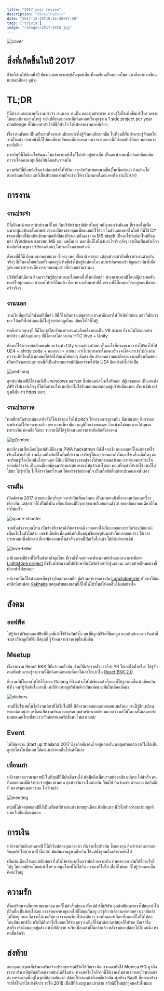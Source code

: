 ```yaml
---
title: "2017 year review"
description: "ปีนี้ทำอะไรไปบ้างนะ"
date: "2017-12-29T19:16:00+07:00"
tags: ["trivia"]
image: "/images/2017-2018.jpg"
---
```

![cover](/images/2017-2018.jpg)
# สิ่งที่เกิดขึ้นในปี 2017
ชีวิตก็ผ่านไปอีกหนึ่งปี ทีแรกแค่อยากจะสรุปสั้นๆแต่เห็นเพื่อนเขียนเป็นบลอกโพส แล้วก็อยากจะเขียนแบบละเอียดๆ ดูบ้าง 

# TL;DR
ปีนี้ทำงานเยอะมากทั้งงานประจำ งานนอก งานฝิ่น และงานประกวด ความรู้ไม่ได้เพิ่มขึ้นเท่าไหร่ เพราะใช้แบบเดิมซะส่วนใหญ่ จะมีเปลี่ยนแปลงสแต็กนิดหน่อยในทุกๆงาน 1 side project per year challenge ที่ไม่เคยทำสำเร็จปีนี้ก็สำเร็จ ได้ไปหลายงานเลยทีเดียว

เรื่องงานสังคม เป็นครั้งแรกที่ออกงานสัมนาแล้วได้รู้จักคนเพิ่มากกขึ้น ในที่สุดก็เริ่มทำความรู้จักคนในงานได้แล้ว ก่อนหน้านี้ก็ไปคนเดียวกลับคนเดียวตลอด คนจากงานพวกนี้ก็ส่งผลกับชีวิตเราพอสมควรเลยทีเดียว

การเงินปีนี้ไม่มีอะไรพัฒนา ไม่กล้าลงทุนยังไงก็ไม่กล้าอยู่อย่างนั้น เป็นคนทำงานเพื่อเงินเหมือนเดิม กว่าจะได้ลองลงทุนก็ล่อไปเดือนธันวาจนได้

ความรักปีนี้คืบหน้าขึ้นกว่าก่อนหน้านี้ทั้งชีวิต เรากล้าทักทายคนมากขึ้น(ในเน็ตล่ะนะ) ถึงแม้จะไม่สมหวังเลยก็ตาม แต่ก็เป็นประสบการณ์ที่จะช่วยให้เราไม่พลาดในอนาคตได้ (ล่ะมั้ง)(ฮา)

# การงาน
## งานประจำ
ปีนี้เปิดมาด้วยการเข้าทำงานที่ใหม่ กับบริษัทข้ามชาติยักษ์ใหญ่ พนักงานกว่าพันคน ที่เราขอให้เพื่อนพาเรซูเม่เข้ามาสัมภาษณ์ เราเองก็ต้องขอบคุณเพื่อนแชมป์ไว้ด้วย ในส่วนของเทคโนโลยี ที่นี่ใช้ C# เราเองก็เคยใช้แค่หัดเขียนเกมสมัยปีสองปีสามแค่นั้นเอง เจอ M$ stack เป็นอะไรที่แปลกใหม่ที่สุดแล้ว Windows server, MS sql แค่นั้นเอง นอกนั้นก็ไม่ได้จับอะไรจริงๆจังๆ เราเป็นเฟืองตัวเล็กๆ ผิดกับที่ผ่านๆมา บริษัทคนน้อยๆ ได้ทำอะไรหลายอย่างดี

สังคมที่นี่ก็ดี มีคนหลากหลายมาก ทั้งอายุ เพศ เชื้อชาติ ศาสนา แต่สุดท้ายแล้วทีมที่เราทำงานด้วยกันจริงๆ ก็เป็นคนไทยเกือบทั้งหมดอยู่ดี ทีมที่เข้าไปอยู่มีแต่คนโตๆ แบบว่ามีครอบครัวมีลูกแล้วกันทั้งนั้น รูปแบบการทำงานก็ต่างจากคนหนุ่มสาวที่เราเคยร่วมงานมา

บริษัทนี้มันดีมาก ดีจนเราเริ่มรู้สึกสบายและไม่อยากไปไหนอีกแล้ว ทำงานมาครบปีโดยปฏิเสธเฮดฮันเตอร์ไปทุกคนเลย ถ้าออกไปทำที่อื่นแล้ว ก็อยากจะกลับมาทำที่นี่ เพราะที่นี่ก็เหมาะที่จะอยู่ตอนมีครอบครัวจริงๆ

## งานนอก
งานเว็บที่คุยกันไว้ตั้งแต่ปีที่แล้ว ปีนี้ก็ได้เริ่มทำ แต่สุดท้ายแล้วเค้าก็เฉยๆไป ให้พักไว้ก่อน แล้วก็พักยาวเลย ให้กลับไปทำตอนนี้ก็ไม่รู้จะทำต่อถูกไหม เขียนไรไว้ก็ไม่รู้ 

พอถึงช่วงกลางๆปี ก็มีโอกาสได้กลับมาทำงานเกมอีกครั้ง แถมเป็น VR ซะด้วย ถึงจะไม่ใช่เกมอย่างแท้จริง แต่ก็สนุกมากๆ ที่มีโอกาสได้ลองเล่น HTC Vive + Unity

ถัดมาก็ได้อาจารย์สมัยมหาลัย มาจ้างทำ City visualization เป็นอะไรที่ทรมานมาก ทำไปร้องไห้ไป UE4 + shitty code + คอมกาก = หายนะ กว่าโปรแกรมจะโหลดเสร็จ เจอโค้ดเราเข้าไปก็แครช กว่าจะเปิดใหม่ได้ แถมพอใส่ตึกใส่ถนนไปเยอะๆ ดันค้างอีก ต้องลดความละเอียดลงขนาดที่ว่าเห็นขอบเป็นหยักๆเลยน่ะนะ งานนี้ก็เป็นประสบการณ์ที่ดีเลยว่าจะไม่จับ UE4 อีกแล้วถ้าไม่จำเป็น

![ue4-proj](/images/ue4-proj.png)

สุดท้ายปลายปีก็ได้งานที่เป็น windows server ซึ่งก่อนหน้านี้จะไม่รับเลย ปฏิเสธตลอด เป็นงานตั้ง API เซิฟเวอร์เล็กๆ ก็ได้หัดทำอะไรแบบที่เราไม่ได้รับมอบหมายตอนอยู่บริษัทนั่นแหละ ตั้งค่าเซิฟเวอร์นู่นนี่นั่น ทำ https บลาๆ

## งานประกวด
ิเกมที่ทำกันขำๆแต่แอบจริงจังก็ได้เข้ารอบ ได้ไป pitch ให้กรรมการดูรอบนึง ตื่นเต้นมาก ยิ่งกว่าตอนพรีเซนต์โปรเจคจบซะอีก เพราะงานนี้เรามีความภูมิใจกว่าเยอะเลย ถึงแม้จะไม่ชนะ และได้ทุนมาเพราะเงินเค้าเหลือก็เถอะ จบงานนี้ก็ได้รู้จักคนนอกวงการเพิ่มอีกตั้งสองคน

![gZombie](/images/gzombie.png)

และอีกงานที่เหนื่อยไม่แพ้กันก็คืองาน PWA hackathon ที่ตั้งใจจะเขียนบลอกแต่ก็ได้แต่ดราฟไว้ เขียนไม่จบสักที งานนี้รวมทีมกับพี่ในทีมที่ทำงาน เรารับรู้ได้เลยว่าคนเก่งถึงไม่เคยใช้เครื่องมือใดๆ แต่จะเรียนรู้เรื่องใหม่นั้นไม่ยากเลย นี่สินะที่เรียกว่า เซนส์ของโปรแกรมเมอร์เทพ เราทำแอพหาบ้านให้พวกสัตว์จรจัด เป็นงานที่เคยมีคนมาจ้างแต่เสนอราคาไปแล้วเค้าไม่เอา พอเสร็จแล้วให้เค้าใช้ เค้าก็ไม่ใช้นะ ไม่รู้ทำไม ไม่ได้รางวัลอะไรเลย ได้แต่รางวัลปลอบใจ เป็นเสื้อกับติ๊กเก้อแปะคอมแค่นั้นเอง

## งานฝิ่น
เปิดศักราช 2017 ด้วยเกมเล็กๆที่อยากจะทำกับเพื่อนอีกคน เป็นเกมยานยิงที่สองคนเล่นบนเครื่องเดียวกัน แต่สุดท้ายก็ไปไม่ถึงฝัน เพื่อนอีกคนมีปัญหาสุขภาพก็เลยถอนตัวไป พอเหลือเราคนเดียวก็บึ้ม ทำไม่เสร็จ

![space-shooter](/images/space-shooter.jpg)

จากนั้นช่วงวาเลนไทน์ เป็นช่วงที่เรากำลังจีบสาวพอดี เลยอยากได้เว็บบอกชอบสาวที่พร้อมกับแกล้งเพื่อนไปในตัวได้ด้วย เลยจับมือกับเพื่อนสนิทที่เป็นหนุ่มจืดพอๆกันมาทำเว็บบอกชอบสาว ใช้เวลาประมาณหนึ่งสัปดาห์ ก็เนรมิตออกมาได้สำเร็จ ตอนนี้ปิดเว็บไปแล้ว ไม่มีตังจ่ายค่าเซิฟ

![love-teller](/images/love-teller.png)

มาถึงกลางปีช่วงที่ไฟในตัวกำลังลุกโชน ที่เราตั้งใจอยากจะทำแพลทฟอร์มแนะแนวการศึกษา [Lightstone project](/tags/lightstone) ถึงขั้นส่งข้อความไปปรึกษากับนักจิตวิทยาวัยรู่นเลยนะ แต่สุดท้ายก็หมดแรงขี้เกียจทำไปซะเฉยๆ

หลังจากนั้นก็ได้ทำแอพเล็กๆขำๆอีกสองแอพคือ สุ่มร้านอาหารกลางวัน [Lunchdomizer](http://lunchdomizer.netlify.com/) กับการใช้ค่ะคะอีกนิดหน่อย [Kaknaka](https://scientist-ape-85002.netlify.com) แต่สุดท้ายสองแอพนี้ก็ไม่ได้โปรโมตให้คนอื่นใช้แต่อย่างใด

# สังคม
## ออฟฟิศ
ได้รู้จักว่าชีวิตคนออฟฟิศที่มีลูกนี่เค้าใช้ชีวิตกันยังไง คนที่มีลูกนี่ชีวิตก็มีแต่ลูก ตอนกินข้าวกลางวันเค้าก็จะเล่าเรื่องลูกให้ฟัง ก็สนุกดี รู้จักคนจากช่วงอายุอื่นเพิ่มขึ้น

## Meetup
เริ่มจากงาน React BKK ปีที่แล้วกดตั๋วทัน ส่วนปีนี้เค้าขายตั๋ว เราก็ทำ PR ไปเลยได้ตั๋วฟรีมา ได้รู้จักคนเพิ่มกับความรู้จากงานนี้อีกนิดหน่อยตามที่เคยได้เล่าไปแล้วใน [React BKK 2.0](/post/react-bkk-2/)

อีกงานที่มีโอกาสได้ไปก็คืองาน Golang ที่ถึงแม้จะไม่ได้เขียนแล้วก็ตาม ก็ไปดูว่าคนอื่นเค้าเขียนกันยังไง คนที่รู้จักกันในงานนี้ เค้าก็ย้ายมาอยู่บริษัทเดียวกันแต่คนละทีมในเดือนถัดมา

![stickers](/images/stickers.jpg)

งานที่ไม่ใช่เทคโนโลยีงานเดียวที่ได้ไปในปีนี้ ก็คืองานออกแบบเกมออกแบบสังคม งานนี้รู้สึกเหมือนพลาดนิดหน่อย เหมือนเปิดงานประกวดบอร์ดเกมสำหรับพวกมัธยมมากกว่า แต่ก็มีโอกาสได้เล่นบอร์ดเกมของคนไทยที่ชนะ่รางวัลต่อต้านคอรัปชั่นมา ไม่เลวเลยล่ะ

## Event
ได้ไปแค่งาน Start up thailand 2017 มีธุรกิจที่น่าสนใจอยู่หลายอัน แต่สุดท้ายแล้วเราก็ไม่ได้เป็นลูกค้าใครในนั้นเลย ได้แต่แนะนำคนอื่นไปแค่นั้นเอง

## เพื่อนเก่า
หลังจากส่อแววมาหลายปี ในที่สุดปีนี้ก็เกิดขึ้นจนได้ นัดมีตติ้งเพื่อนร่วมห้องสมัย มปลาย ไม่สำเร็จ คนที่ตอบตกลงก็มีเจ้าประจำอยู่สองสามคน สุดท้ายวันว่างไม่ตรงกัน ก็ล่มไป คิดว่ามกราน่าจะลองนัดกันอีกที หลายๆคนบอกว่า ธค ไม่ว่างแล้ว

![meeting](/images/hi-school-meeting.jpg)

กลุ่มที่ได้เจอบ่อยสุดปีนี้ก็เป็นเพื่อนที่ทำงานเก่า แทบทุกเดือน นัดกินเบาๆทีไรไม่ต่ำกว่าสามร้อยทุกที บาดเจ็บสิ้นเดือนตลอด

# การเงิน
หลังจากที่ผลัดมาหลายปี ปี้นี้ก็เริ่มหัดลงทุนเองแล้ว เริ่มจากซื้อประกัน ซื้อกองทุน คิดว่าจะเล่นพวกเหรียญคริปโตด้วย แต่ใจไม่กล้า มันผันผวนสูงเหลือเกิน ได้แต่นั่งดูคนอื่นเค้ารวยกันไป

เพิ่มเงินเดือนให้แม่แต่กับพ่อเราไม่ได้ให้เค้ามากขึ้นกว่าปกติ เพราะเห็นว่าพ่อชอบเอาเงินไปซื้ออะไรก็ไม่รู้ ไม่ค่อยมีประโยชน์เท่าไหร่ ยาสมุนไพรที่ไม่ได้กิน กางเกงที่ไม่ใส่ เสื้อที่ไม่ชอบ ก็ไม่รู้ว่าตตอนซื้อคิดอะไรอยู่

# ความรัก
ตั้งแต่เรียนจบก็พยายามมาตลอด แต่ก็ไม่สำเร็จสักคน ตั้งแต่ปาร์ตี้บริษัท อุตส่าห์มีคนพาเราไปแนะนำให้ก็ยืนทื่อเป็นท่อนไม้เลย สาวจากเพจหาคู่แอดไปก็ได้คุยกันอยู่ เรารู้สึกว่าเค้าถามคำตอบคำ บวกกับเค้าไม่ได้อยู่ กทม ก็คงจะได้เจอกันยาก เราเลยเงียบไปเองดีกว่า จากทินเดอร์เกือบทั้งหมดก็ไม่ได้ไปต่อ โดนอันแมทช์ทิ้ง หรือไม่ก็หายไปไม่ตอบไปซะเฉยๆ คนนึงที่ได้มาต่อบนเฟสบุคก็ไม่รอด นัดเจอไม่สำเร็จ เค้ามีคนคุยอยู่แล้ว แห้วไปอีกราย จะจีบเพื่อนเก่าก็ไม่กล้าแล้ว หลังจากเคยปล่อยไก่ไปหนนึง หาคนอื่นดีกว่า

# ส่งท้าย
ขอบคุณทุกๆคนที่เข้ามาเสริมสร้างประสบการณ์ชีวิตให้กับเรา คิดว่าจะลองหัดใช้ Monica HQ ดู เผื่อเราจะบริหารสัมพันธ์กับคนรอบข้างได้ดีขึ้นบ้าง ทางเทคโนโลยีจากนี้ไปเราคงไม่ขวนขวายอะไรมากแล้วล่ะ เพราะตอนนี้อยู่ในจุดที่ปลอดภัยมาก ปล่อยไปตามหน้าที่เลยก็แล้วกัน มุ่งสร้าง SaaS ที่พอจะสร้างรายได้ให้เราได้บ้างดีกว่า ขอให้ 2018 เป็นปีที่ดี เบญเพสแล้วด้วย สวัสดีปีใหม่ทุกๆคนครับโผมมม